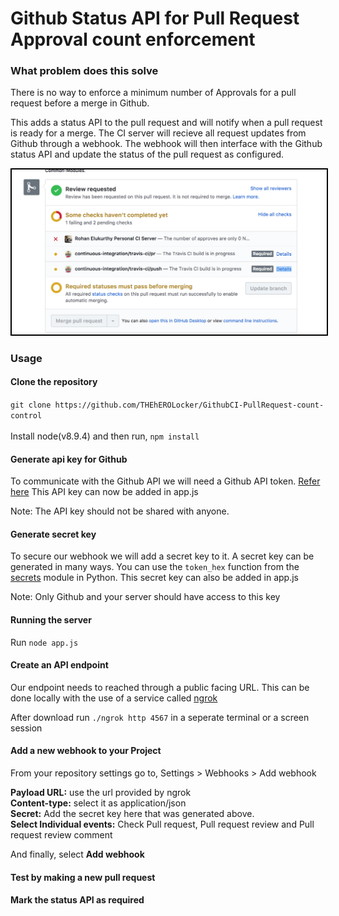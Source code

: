 # Github Status API for Pull Request Approval count enforcement

### What problem does this solve
There is no way to enforce a minimum number of Approvals for a pull request before a merge in Github.

This adds a status API to the pull request and will notify when a pull request is ready for a merge. The CI server will recieve all request updates from Github through a webhook. The webhook will then interface with the Github status API and update the status of the pull request as configured. 

<p>
  <img src="./screenshots/statusAPI.png" width="600" style= "border: 2px solid black;"/>
</p>

### Usage 

#### Clone the repository
```git clone https://github.com/THEhEROLocker/GithubCI-PullRequest-count-control```<br><br>
Install node(v8.9.4) and then run, ```npm install``` 

#### Generate api key for Github
To communicate with the Github API we will need a Github API token.
<a href="https://github.com/blog/1509-personal-api-tokens">Refer here</a>
This API key can now be added in app.js

Note: The API key should not be shared with anyone.

#### Generate secret key
To secure our webhook we will add a secret key to it. A secret key can be generated in many ways.
You can use the `token_hex` function from the <a href ="https://docs.python.org/3/library/secrets.html">secrets</a> module in Python. This secret key can also be added in app.js

Note: Only Github and your server should have access to this key

#### Running the server
Run ```node app.js```

#### Create an API endpoint
Our endpoint needs to reached through a public facing URL. This can be done locally with the use of a service called <a href="https://ngrok.com/download"> ngrok</a>

After download run ```./ngrok http 4567``` in a seperate terminal or a screen session 

#### Add a new webhook to your Project
From your repository settings go to, Settings > Webhooks > Add webhook

**Payload URL:** use the url provided by ngrok <br>
**Content-type:** select it as application/json <br>
**Secret:** Add the secret key here that was generated above. <br>
**Select Individual events:** Check Pull request, Pull request review and Pull request review comment <br>

And finally, select **Add webhook**

#### Test by making a new pull request

#### Mark the status API as required

